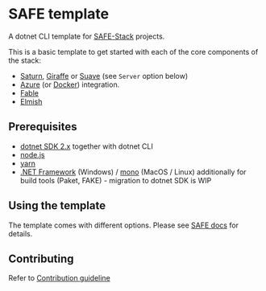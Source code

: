 # SAFE template

A dotnet CLI template for [SAFE-Stack](https://safe-stack.github.io/) projects.

This is a basic template to get started with each of the core components of the stack:

* [Saturn](https://saturnframework.github.io/docs/), [Giraffe](https://github.com/giraffe-fsharp/Giraffe) or [Suave](https://suave.io/) (see `Server` option below)
* [Azure](https://azure.microsoft.com/) (or [Docker](https://www.docker.com/)) integration.
* [Fable](http://fable.io/)
* [Elmish](https://fable-elmish.github.io/elmish/)

## Prerequisites

* [dotnet SDK 2.x](https://www.microsoft.com/net/core) together with dotnet CLI
* [node.js](https://nodejs.org/)
* [yarn](https://yarnpkg.com/)
* [.NET Framework](https://www.microsoft.com/net/download/dotnet-framework-runtime) (Windows) / [mono](http://www.mono-project.com/) (MacOS / Linux) additionally for build tools (Paket, FAKE) - migration to dotnet SDK is WIP

## Using the template

The template comes with different options. Please see [SAFE docs](https://safe-stack.github.io/docs/template-overview/) for details.

## Contributing

Refer to [Contribution guideline](CONTRIBUTING.md)